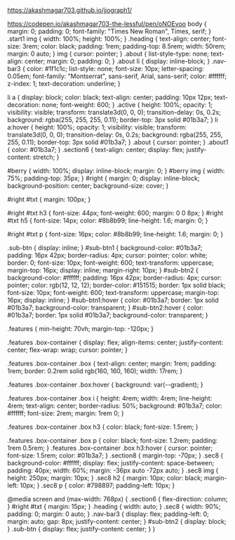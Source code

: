 https://akashmagar703.github.io/jiograph1/


https://codepen.io/akashmagar703-the-lessful/pen/oNOEvoo
body {
  margin: 0;
  padding: 0;
  font-family: "Times New Roman", Times, serif;
}
.start1 img {
  width: 100%;
  height: 100%;
}
.heading {
  text-align: center;
  font-size: 3rem;
  color: black;
  padding: 1rem;
  padding-top: 8.5rem;
  width: 50rem;
  margin: 0 auto;
}
img {
  cursor: pointer;
}
.about {
  list-style-type: none;
  text-align: center;
  margin: 0;
  padding: 0;
}
.about li {
  display: inline-block;
}
.nav-bar3 {
  color: #1f1c1c;
  list-style: none;
  font-size: 10px;
  letter-spacing: 0.05em;
  font-family: "Montserrat", sans-serif, Arial, sans-serif;
  color: #ffffff;
  z-index: 1;
  text-decoration: underline;
}

li a {
  display: block;
  color: black;
  text-align: center;
  padding: 10px 12px;
  text-decoration: none;
  font-weight: 600;
}
.active {
  height: 100%;
  opacity: 1;
  visibility: visible;
  transform: translate3d(0, 0, 0);
  transition-delay: 0s, 0.2s;
  background: rgba(255, 255, 255, 0.11);
  border-top: 3px solid #01b3a7;
}
li a:hover {
  height: 100%;
  opacity: 1;
  visibility: visible;
  transform: translate3d(0, 0, 0);
  transition-delay: 0s, 0.2s;
  background: rgba(255, 255, 255, 0.11);
  border-top: 3px solid #01b3a7;
}
.about {
  cursor: pointer;
}
.about1 {
  color: #01b3a7;
}
.section6 {
  text-align: center;
  display: flex;
  justify-content: stretch;
}

#berry {
  width: 100%;
  display: inline-block;
  margin: 0;
}
#berry img {
  width: 75%;
  padding-top: 35px;
}
#right {
  margin: 0;
  display: inline-block;
  background-position: center;
  background-size: cover;
}

#right #txt {
  margin: 100px;
}

#right #txt h3 {
  font-size: 44px;
  font-weight: 600;
  margin: 0 0 8px;
}
#right #txt h5 {
  font-size: 14px;
  color: #8b8b99;
  line-height: 1.6;
  margin: 0;
}

#right #txt p {
  font-size: 16px;
  color: #8b8b99;
  line-height: 1.6;
  margin: 0;
}

.sub-btn {
  display: inline;
}
#sub-btn1 {
  background-color: #01b3a7;
  padding: 16px 42px;
  border-radius: 4px;
  cursor: pointer;
  color: white;
  border: 0;
  font-size: 10px;
  font-weight: 600;
  text-transform: uppercase;
  margin-top: 16px;
  display: inline;
  margin-right: 10px;
}
#sub-btn2 {
  background-color: #ffffff;
  padding: 16px 42px;
  border-radius: 4px;
  cursor: pointer;
  color: rgb(12, 12, 12);
  border-color: #151515;
  border: 1px solid black;
  font-size: 10px;
  font-weight: 600;
  text-transform: uppercase;
  margin-top: 16px;
  display: inline;
}
#sub-btn1:hover {
  color: #01b3a7;
  border: 1px solid #01b3a7;
  background-color: transparent;
}
#sub-btn2:hover {
  color: #01b3a7;
  border: 1px solid #01b3a7;
  background-color: transparent;
}

.features {
  min-height: 70vh;
  margin-top: -120px;
}

.features .box-container {
  display: flex;
  align-items: center;
  justify-content: center;
  flex-wrap: wrap;
  cursor: pointer;
}

.features .box-container .box {
  text-align: center;
  margin: 1rem;
  padding: 1rem;
  border: 0.2rem solid rgb(160, 160, 160);
  width: 17rem;
}

.features .box-container .box:hover {
  background: var(--gradient);
}

.features .box-container .box i {
  height: 4rem;
  width: 4rem;
  line-height: 4rem;
  text-align: center;
  border-radius: 50%;
  background: #01b3a7;
  color: #ffffff;
  font-size: 2rem;
  margin: 1rem 0;
}

.features .box-container .box h3 {
  color: black;
  font-size: 1.5rem;
}

.features .box-container .box p {
  color: black;
  font-size: 1.2rem;
  padding: 1rem 0.5rem;
}
.features .box-container .box h3:hover {
  cursor: pointer;
  font-size: 1.5rem;
  color: #01b3a7;
}
.section8 {
  margin-top: -70px;
}
.sec8 {
  background-color: #ffffff;
  display: flex;
  justify-content: space-between;
  padding: 40px;
  width: 60%;
  margin: -36px auto -72px auto;
}
.sec8 img {
  height: 250px;
  margin: 10px;
}
.sec8 h2 {
  margin: 10px;
  color: black;
  margin-left: 10px;
}
.sec8 p {
  color: #798897;
  padding-left: 10px;
}

@media screen and (max-width: 768px) {
  .section6 {
    flex-direction: column;
  }
  #right #txt {
    margin: 15px;
  }
  .heading {
    width: auto;
  }
  .sec8 {
    width: 90%;
    padding: 0;
    margin: 0 auto;
  }
  .nav-bar3 {
    display: flex;
    padding-left: 0;
    margin: auto;
    gap: 8px;
    justify-content: center;
  }
  #sub-btn2 {
    display: block;
  }
  .sub-btn {
    display: flex;
    justify-content: center;
  }
}
